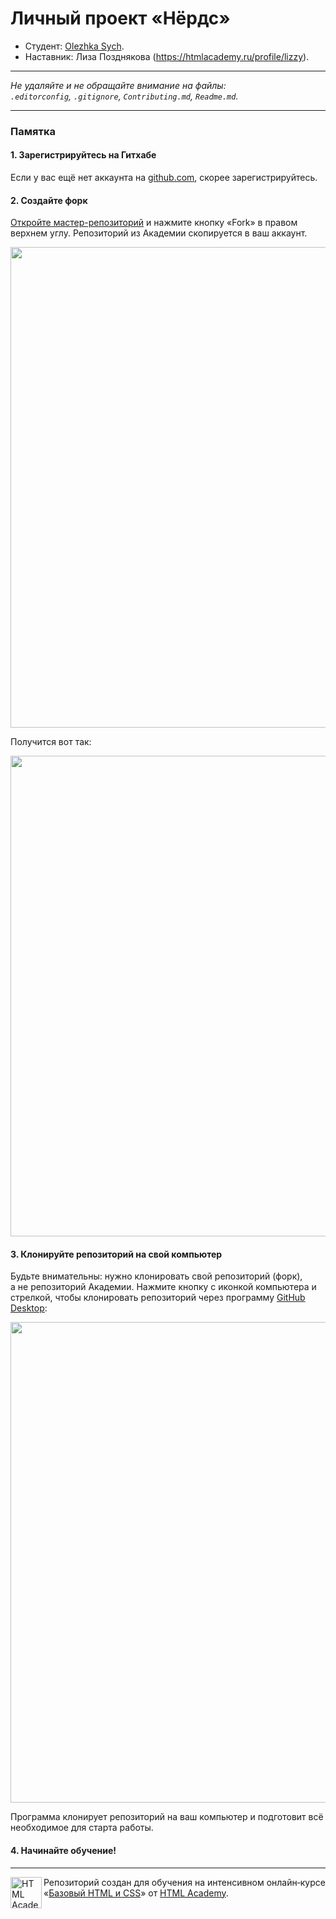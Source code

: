 # Личный проект «Нёрдс»

* Студент: [Olezhka Sych](https://up.htmlacademy.ru/htmlcss/16/user/329619).
* Наставник: Лиза Позднякова (https://htmlacademy.ru/profile/lizzy).

---

_Не удаляйте и не обращайте внимание на файлы:_<br>
_`.editorconfig`, `.gitignore`, `Contributing.md`, `Readme.md`._

---

### Памятка

#### 1. Зарегистрируйтесь на Гитхабе

Если у вас ещё нет аккаунта на [github.com](https://github.com/join), скорее зарегистрируйтесь.

#### 2. Создайте форк

[Откройте мастер-репозиторий](https://github.com/htmlacademy-htmlcss/329619-nerds) и нажмите кнопку «Fork» в правом верхнем углу. Репозиторий из Академии скопируется в ваш аккаунт.

<img width="769" alt="" src="https://cloud.githubusercontent.com/assets/10909/12391938/5b3183f8-bdfc-11e5-888b-fa74dcf4d829.jpg">

Получится вот так:

<img width="769" alt="" src="https://cloud.githubusercontent.com/assets/10909/12391937/5b2fc266-bdfc-11e5-811d-dc5e1057ad87.jpg">

#### 3. Клонируйте репозиторий на свой компьютер

Будьте внимательны: нужно клонировать свой репозиторий (форк), а не репозиторий Академии. Нажмите кнопку с иконкой компьютера и стрелкой, чтобы клонировать репозиторий через программу [GitHub Desktop](https://desktop.github.com):

<img width="769" alt="" src="https://cloud.githubusercontent.com/assets/10909/12391902/17d49924-bdfc-11e5-8864-05fbcbddbb90.jpg">

Программа клонирует репозиторий на ваш компьютер и подготовит всё необходимое для старта работы.

#### 4. Начинайте обучение!

---

<a href="https://htmlacademy.ru/intensive/htmlcss"><img align="left" width="50" height="50" alt="HTML Academy" src="https://up.htmlacademy.ru/static/img/intensive/htmlcss/logo-for-github.svg"></a>

Репозиторий создан для обучения на интенсивном онлайн‑курсе «[Базовый HTML и CSS](https://htmlacademy.ru/intensive/htmlcss)» от [HTML Academy](https://htmlacademy.ru).



<!-- <div class="feature-item">
  <b>Любим математику как никто другой</b>
  <p>Никакого креатива, только математические формулы для расчета
    идеальных пропорций.</p>
  <a href="#" class="info">УЗНАТЬ БОЛЬШЕ</a>
  <label><input type="radio" name="slider2"></label>
</div>
<div class="feature-item">
  <b>Только ночь, только хардкор</b>
  <p>Работать днём, как все? Мы против этого. Ближе к полуночи
    работа только начинается.</p>
    <a href="#" class="info">УЗНАТЬ БОЛЬШЕ</a>
    <label><input type="radio" name="slider3"></label>
</div> -->
